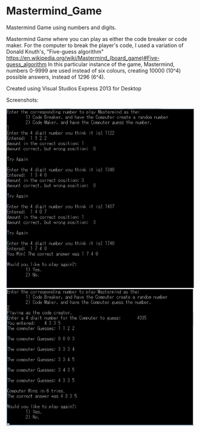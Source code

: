 # Mastermind_Game
Mastermind Game using numbers and digits.

Mastermind Game where you can play as either the code breaker or code maker.
For the computer to break the player's code, I used a variation of Donald Knuth's, "Five-guess algorithm"
https://en.wikipedia.org/wiki/Mastermind_(board_game)#Five-guess_algorithm
In this particular instance of the game, Mastermind, numbers 0-9999 are used instead of six colours,
creating 10000 (10^4) possible answers, instead of 1296 (6^4).

Created using Visual Studios Express 2013 for Desktop

Screenshots:

![Mastermind_Screenshot_001](https://github.com/asison19/Mastermind_Game/blob/master/Screenshots/Mastermind_Screenshot_001.png)
![Mastermind_Screenshot_002](https://github.com/asison19/Mastermind_Game/blob/master/Screenshots/Mastermind_Screenshot_002.png)
